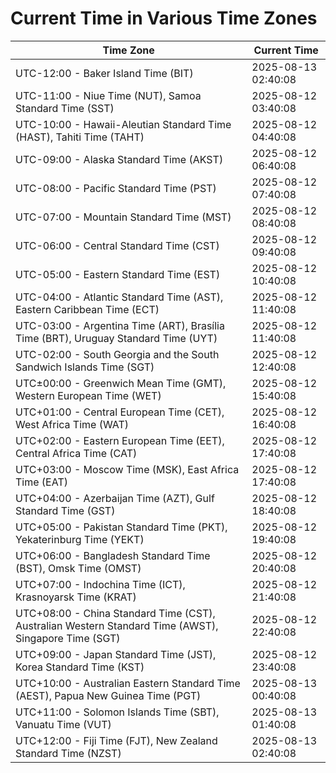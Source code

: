 # Current Time in Various Time Zones

| Time Zone | Current Time |
|-----------|--------------|
| UTC-12:00 - Baker Island Time (BIT) | 2025-08-13 02:40:08 |
| UTC-11:00 - Niue Time (NUT), Samoa Standard Time (SST) | 2025-08-12 03:40:08 |
| UTC-10:00 - Hawaii-Aleutian Standard Time (HAST), Tahiti Time (TAHT) | 2025-08-12 04:40:08 |
| UTC-09:00 - Alaska Standard Time (AKST) | 2025-08-12 06:40:08 |
| UTC-08:00 - Pacific Standard Time (PST) | 2025-08-12 07:40:08 |
| UTC-07:00 - Mountain Standard Time (MST) | 2025-08-12 08:40:08 |
| UTC-06:00 - Central Standard Time (CST) | 2025-08-12 09:40:08 |
| UTC-05:00 - Eastern Standard Time (EST) | 2025-08-12 10:40:08 |
| UTC-04:00 - Atlantic Standard Time (AST), Eastern Caribbean Time (ECT) | 2025-08-12 11:40:08 |
| UTC-03:00 - Argentina Time (ART), Brasília Time (BRT), Uruguay Standard Time (UYT) | 2025-08-12 11:40:08 |
| UTC-02:00 - South Georgia and the South Sandwich Islands Time (SGT) | 2025-08-12 12:40:08 |
| UTC±00:00 - Greenwich Mean Time (GMT), Western European Time (WET) | 2025-08-12 15:40:08 |
| UTC+01:00 - Central European Time (CET), West Africa Time (WAT) | 2025-08-12 16:40:08 |
| UTC+02:00 - Eastern European Time (EET), Central Africa Time (CAT) | 2025-08-12 17:40:08 |
| UTC+03:00 - Moscow Time (MSK), East Africa Time (EAT) | 2025-08-12 17:40:08 |
| UTC+04:00 - Azerbaijan Time (AZT), Gulf Standard Time (GST) | 2025-08-12 18:40:08 |
| UTC+05:00 - Pakistan Standard Time (PKT), Yekaterinburg Time (YEKT) | 2025-08-12 19:40:08 |
| UTC+06:00 - Bangladesh Standard Time (BST), Omsk Time (OMST) | 2025-08-12 20:40:08 |
| UTC+07:00 - Indochina Time (ICT), Krasnoyarsk Time (KRAT) | 2025-08-12 21:40:08 |
| UTC+08:00 - China Standard Time (CST), Australian Western Standard Time (AWST), Singapore Time (SGT) | 2025-08-12 22:40:08 |
| UTC+09:00 - Japan Standard Time (JST), Korea Standard Time (KST) | 2025-08-12 23:40:08 |
| UTC+10:00 - Australian Eastern Standard Time (AEST), Papua New Guinea Time (PGT) | 2025-08-13 00:40:08 |
| UTC+11:00 - Solomon Islands Time (SBT), Vanuatu Time (VUT) | 2025-08-13 01:40:08 |
| UTC+12:00 - Fiji Time (FJT), New Zealand Standard Time (NZST) | 2025-08-13 02:40:08 |
